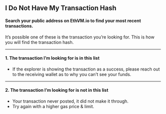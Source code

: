 ## I Do Not Have My Transaction Hash

#### Search your public address on EthVM.io to find your most recent transactions.

It’s possible one of these is the transaction you’re looking for. This is how you will find the transaction hash.

* * *

#### 1. The transaction I’m looking for is in this list

- If the explorer is showing the transaction as a success, please reach out to the receiving wallet as to why you can’t see your funds. 

* * *

#### 2. The transaction I’m looking for is not in this list

- Your transaction never posted, it did not make it through.
- Try again with a higher gas price & limit.
